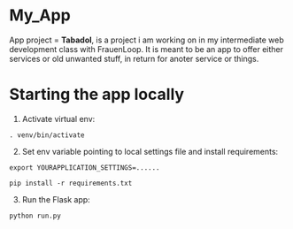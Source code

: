 # My_App

App project = **Tabadol**, is a project i am working on in my intermediate web development class with FrauenLoop. It is meant to be an app to offer either services or old unwanted stuff, in return for anoter service or things.

# Starting the app locally

1. Activate virtual env:

```
. venv/bin/activate
```

2. Set env variable pointing to local settings file and install requirements:

```
export YOURAPPLICATION_SETTINGS=......

pip install -r requirements.txt

```

3. Run the Flask app:

```
python run.py
```
 

